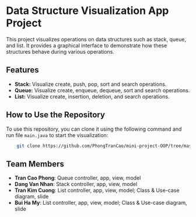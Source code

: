 # Data Structure Visualization App Project
This project visualizes operations on data structures such as stack, queue, and list. It provides a graphical interface to demonstrate how these structures behave during various operations.

## Features
- **Stack:** Visualize create, push, pop, sort and search operations.
- **Queue:** Visualize create, enqueue, dequeue, sort and search operations.
- **List:** Visualize create, insertion, deletion, and search operations.



## How to Use the Repository
To use this repository, you can clone it using the following command and run file `main.java` to start the visualization:
```sh
    git clone https://github.com/PhongTranCao/mini-project-OOP/tree/master
```


## Team Members
- **Tran Cao Phong**: Queue controller, app, view, model
- **Dang Van Nhan**: Stack controller, app, view, model
- **Tran Kim Cuong**: List controller, app, view, model; Class & Use-case diagram, slide
- **Bui Ha My**: List controller, app, view, model; Class & Use-case diagram, slide
